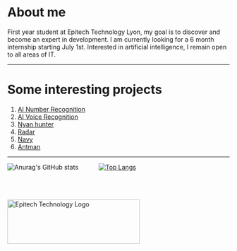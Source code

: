 # About me
First year student at Epitech Technology Lyon, my goal is to discover and become an expert in development. 
I am currently looking for a 6 month internship starting July 1st. Interested in artificial intelligence, I remain open to all areas of IT.

-----

# Some interesting projects
1. [AI Number Recognition](https://github.com/Mael-RABOT/AI_number_recognition)
1. [AI Voice Recognition](https://github.com/Mael-RABOT/AttentionSolMouille)
2. [Nyan hunter](https://github.com/Mael-RABOT/nyan_hunter)
3. [Radar](https://github.com/Mael-RABOT/radar)
4. [Navy](https://github.com/Mael-RABOT/navy)
5. [Antman](https://github.com/Mael-RABOT/Antamn)

-----
![Anurag's GitHub stats](https://github-readme-stats.vercel.app/api?username=Mael-RABOT&show_icons=true&count_private=true&theme=Gradiant&hide=prs,issues,contribs)&emsp;&emsp;&emsp;
[![Top Langs](https://github-readme-stats.vercel.app/api/top-langs/?username=Mael-RABOT&layout=compact&theme=Gradient)](https://github.com/anuraghazra/github-readme-stats)

<br/><br/><br/>
<img src="https://newsroom.ionis-group.com/wp-content/uploads/2021/10/EPITECH-TECHNOLOGY-QUADRI-2021.png" alt="Epitech Technology Logo" title="Epitech Technology Logo" width=300 height=100>
